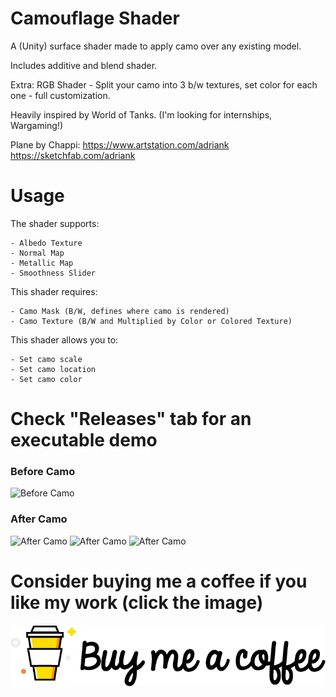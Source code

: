 # Camouflage Shader

A (Unity) surface shader made to apply camo over any existing model.

Includes additive and blend shader.

Extra: 
RGB Shader - Split your camo into 3 b/w textures, set color for each one - full customization.

Heavily inspired by World of Tanks.
(I'm looking for internships, Wargaming!)

Plane by Chappi:
https://www.artstation.com/adriank
https://sketchfab.com/adriank

# Usage

The shader supports:
    
    - Albedo Texture
    - Normal Map
    - Metallic Map
    - Smoothness Slider

This shader requires:
    
    - Camo Mask (B/W, defines where camo is rendered)
    - Camo Texture (B/W and Multiplied by Color or Colored Texture)

This shader allows you to:

    - Set camo scale
    - Set camo location
    - Set camo color


# Check "Releases" tab for an executable demo

### Before Camo

![Before Camo](Renders/Before.PNG "Camo")

### After Camo

![After Camo](Renders/Camo1.PNG "Camo")
![After Camo](Renders/Camo2.PNG "Camo")
![After Camo](Renders/Camo3.PNG "Camo")

# Consider buying me a coffee if you like my work (click the image)
[![Foo](Renders/coffee.png)](https://www.buymeacoffee.com/ZcRuWpUBf)
 
